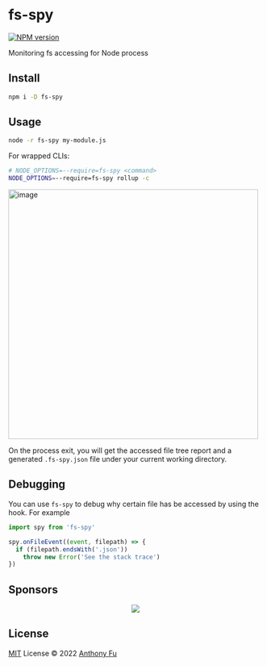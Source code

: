 # fs-spy

[![NPM version](https://img.shields.io/npm/v/fs-spy?color=a1b858&label=)](https://www.npmjs.com/package/fs-spy)

Monitoring fs accessing for Node process

## Install

```bash
npm i -D fs-spy
```

## Usage

```bash
node -r fs-spy my-module.js
```

For wrapped CLIs:

```bash
# NODE_OPTIONS=--require=fs-spy <command>
NODE_OPTIONS=--require=fs-spy rollup -c
```

<img width="495" alt="image" src="https://user-images.githubusercontent.com/11247099/164841468-c805fcc0-0cc5-4724-8d38-7c2d8866ea1d.png">

On the process exit, you will get the accessed file tree report and a generated `.fs-spy.json` file under your current working directory.

## Debugging

You can use `fs-spy` to debug why certain file has be accessed by using the hook. For example

```ts
import spy from 'fs-spy'

spy.onFileEvent((event, filepath) => {
  if (filepath.endsWith('.json'))
    throw new Error('See the stack trace')
})
```

## Sponsors

<p align="center">
  <a href="https://cdn.jsdelivr.net/gh/antfu/static/sponsors.svg">
    <img src='https://cdn.jsdelivr.net/gh/antfu/static/sponsors.svg'/>
  </a>
</p>

## License

[MIT](./LICENSE) License © 2022 [Anthony Fu](https://github.com/antfu)
